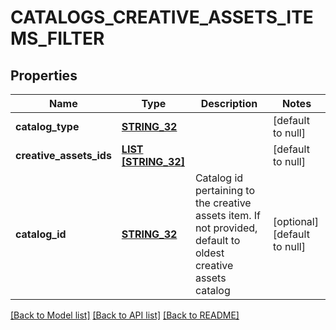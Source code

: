 # CATALOGS_CREATIVE_ASSETS_ITEMS_FILTER

## Properties
Name | Type | Description | Notes
------------ | ------------- | ------------- | -------------
**catalog_type** | [**STRING_32**](STRING_32.md) |  | [default to null]
**creative_assets_ids** | [**LIST [STRING_32]**](STRING_32.md) |  | [default to null]
**catalog_id** | [**STRING_32**](STRING_32.md) | Catalog id pertaining to the creative assets item. If not provided, default to oldest creative assets catalog | [optional] [default to null]

[[Back to Model list]](../README.md#documentation-for-models) [[Back to API list]](../README.md#documentation-for-api-endpoints) [[Back to README]](../README.md)


